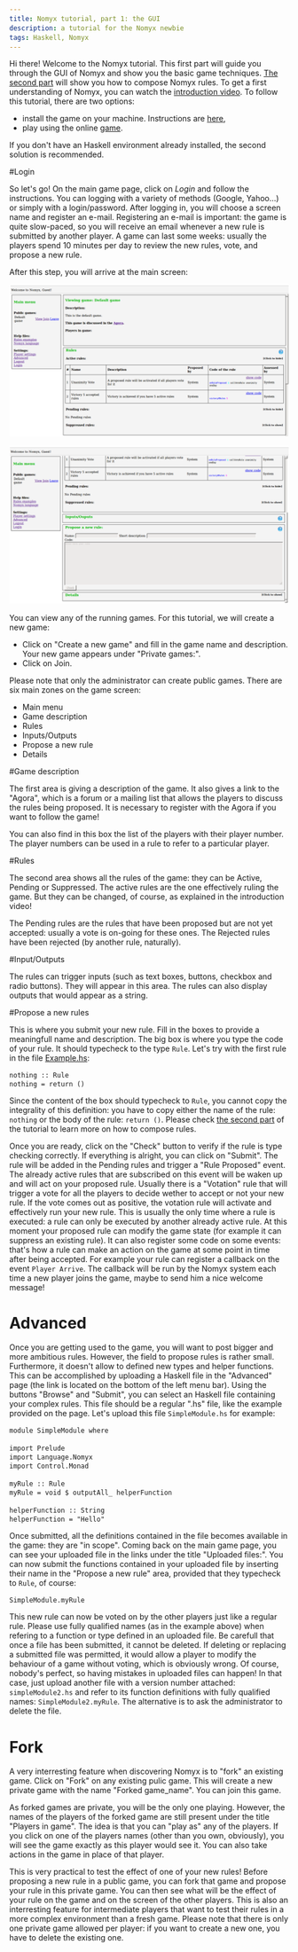 ```yaml
---
title: Nomyx tutorial, part 1: the GUI
description: a tutorial for the Nomyx newbie
tags: Haskell, Nomyx
---
```


Hi there! Welcome to the Nomyx tutorial. This first part will guide you through the GUI of Nomyx and show you the basic game techniques. 
[The second part](2014-09-23-Nomyx-Language.html) will show you how to compose Nomyx rules.
To get a first understanding of Nomyx, you can watch the [introduction video](http://vimeo.com/58265498).
To follow this tutorial, there are two options:

* install the game on your machine. Instructions are [here](http://www.nomyx.net/),
* play using the online [game](http://www.nomyx.net:8000/Nomyx).

If you don't have an Haskell environment already installed, the second solution is recommended.

#Login

So let's go!
On the main game page, click on *Login* and follow the instructions.
You can logging with a variety of methods (Google, Yahoo...) or simply with a login/password.
After logging in, you will choose a screen name and register an e-mail.
Registering an e-mail is important: the game is quite slow-paced, so you will receive an email whenever a new rule is submitted by another player.
A game can last some weeks: usually the players spend 10 minutes per day to review the new rules, vote, and propose a new rule.

After this step, you will arrive at the main screen:

![Nomyx main page](/images/GUI1.png "Nomyx GUI 1")


![Nomyx main page, scrolled a bit down](/images/GUI2.png "Nomyx GUI 2")

You can view any of the running games.
For this tutorial, we will create a new game: 

* Click on "Create a new game" and fill in the game name and description. Your new game appears under "Private games:".
* Click on Join.

Please note that only the administrator can create public games.
There are six main zones on the game screen:

- Main menu
- Game description
- Rules
- Inputs/Outputs
- Propose a new rule
- Details

#Game description

The first area is giving a description of the game.
It also gives a link to the "Agora", which is a forum or a mailing list that allows the players to discuss the rules being proposed.
It is necessary to register with the Agora if you want to follow the game!

You can also find in this box the list of the players with their player number.
The player numbers can be used in a rule to refer to a particular player.

#Rules

The second area shows all the rules of the game: they can be Active, Pending or Suppressed.
The active rules are the one effectively ruling the game.
But they can be changed, of course, as explained in the introduction video!

The Pending rules are the rules that have been proposed but are not yet accepted: usually a vote is on-going for these ones.
The Rejected rules have been rejected (by another rule, naturally). 

#Input/Outputs

The rules can trigger inputs (such as text boxes, buttons, checkbox and radio buttons).
They will appear in this area.
The rules can also display outputs that would appear as a string.

#Propose a new rules

This is where you submit your new rule.
Fill in the boxes to provide a meaningfull name and description.
The big box is where you type the code of your rule.
It should typecheck to the type `Rule`.
Let's try with the first rule in the file [Example.hs](2014-09-23-Nomyx-Language.html):

    nothing :: Rule
    nothing = return ()

Since the content of the box should typecheck to `Rule`, you cannot copy the integrality of this definition: you have to copy either the name of the rule: `nothing` or the body of the rule: `return ()`.
Please check [the second part](2014-09-23-Nomyx-Language.html) of the tutorial to learn more on how to compose rules.

Once you are ready, click on the "Check" button to verify if the rule is type checking correctly.
If everything is alright, you can click on "Submit".
The rule will be added in the Pending rules and trigger a "Rule Proposed" event.
The already active rules that are subscribed on this event will be waken up and will act on your proposed rule.
Usually there is a "Votation" rule that will trigger a vote for all the players to decide wether to accept or not your new rule.
If the vote comes out as positive, the votation rule will activate and effectively run your new rule.
This is usually the only time where a rule is executed: a rule can only be executed by another already active rule.
At this moment your proposed rule can modify the game state (for example it can suppress an existing rule).
It can also register some code on some events: that's how a rule can make an action on the game at some point in time after being accepted.
For example your rule can register a callback on the event `Player Arrive`.
The callback will be run by the Nomyx system each time a new player joins the game, maybe to send him a nice welcome message!

# Advanced

Once you are getting used to the game, you will want to post bigger and more ambitious rules.
However, the field to propose rules is rather small.
Furthermore, it doesn't allow to defined new types and helper functions.
This can be accomplished by uploading a Haskell file in the "Advanced" page (the link is located on the bottom of the left menu bar).
Using the buttons "Browse" and "Submit", you can select an Haskell file containing your complex rules.
This file should be a regular ".hs" file, like the example provided on the page.
Let's upload this file `SimpleModule.hs` for example:


    module SimpleModule where

    import Prelude
    import Language.Nomyx
    import Control.Monad

    myRule :: Rule
    myRule = void $ outputAll_ helperFunction

    helperFunction :: String
    helperFunction = "Hello"


Once submitted, all the definitions contained in the file becomes available in the game: they are "in scope".
Coming back on the main game page, you can see your uploaded file in the links under the title "Uploaded files:".
You can now submit the functions contained in your uploaded file by inserting their name in the "Propose a new rule" area, provided that they typecheck to `Rule`, of course:

    SimpleModule.myRule

This new rule can now be voted on by the other players just like a regular rule.
Please use fully qualified names (as in the example above) when refering to a function or type defined in an uploaded file.
Be carefull that once a file has been submitted, it cannot be deleted.
If deleting or replacing a submitted file was permitted, it would allow a player to modify the behaviour of a game without voting, which is obviously wrong.
Of course, nobody's perfect, so having mistakes in uploaded files can happen!
In that case, just upload another file with a version number attached: `simpleModule2.hs` and refer to its function definitions with fully qualified names: `SimpleModule2.myRule`.
The alternative is to ask the administrator to delete the file.


# Fork

A very interresting feature when discovering Nomyx is to "fork" an existing game.
Click on "Fork" on any existing pulic game.
This will create a new private game with the name "Forked game_name".
You can join this game.

As forked games are private, you will be the only one playing.
However, the names of the players of the forked game are still present under the title "Players in game".
The idea is that you can "play as" any of the players.
If you click on one of the players names (other than you own, obviously), you will see the game exactly as this player would see it.
You can also take actions in the game in place of that player.

This is very practical to test the effect of one of your new rules!
Before proposing a new rule in a public game, you can fork that game and propose your rule in this private game.
You can then see what will be the effect of your rule on the game and on the screen of the other players. 
This is also an interresting feature for intermediate players that want to test their rules in a more complex environment than a fresh game.
Please note that there is only one private game allowed per player: if you want to create a new one, you have to delete the existing one.


